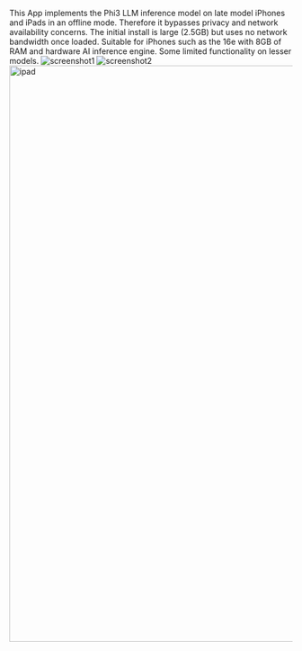 This App implements the Phi3 LLM inference model on late model iPhones and iPads in an offline mode. Therefore it bypasses privacy and network
availability concerns. The initial install is large (2.5GB) but uses no network bandwidth once loaded. Suitable for iPhones such as the 16e with
8GB of RAM and hardware AI inference engine. Some limited functionality on lesser models.
![screenshot1](https://github.com/user-attachments/assets/915d491e-a8bc-415c-afea-60472cc98750)
![screenshot2](https://github.com/user-attachments/assets/a16eb3df-20bc-48ad-b672-45b5504115e1)
<img width="1024" alt="ipad" src="https://github.com/user-attachments/assets/719cd964-2612-46db-9962-4a5ae2026972" />

